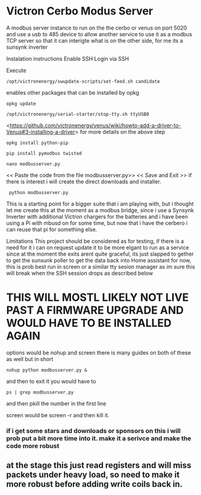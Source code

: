 # Victron Cerbo Modus Server
A modbus server instance to run on the the cerbo or venus on port 5020 and use a usb to 485 device to allow another service to use it as a modbus TCP server so that it can interigte what is on the other side, for me its a sunsynk inverter


Instalation instructions
Enable SSH
Login via SSH

Execute 
```
/opt/victronenergy/swupdate-scripts/set-feed.sh candidate 
```
enables other packages that can be installed by opkg
```
opkg update
```
```
/opt/victronenergy/serial-starter/stop-tty.sh ttyUSB0 
```
<<https://github.com/victronenergy/venus/wiki/howto-add-a-driver-to-Venus#3-installing-a-driver>>
for more details on the above step
```
opkg install python-pip
```
```
pip install pymodbus twisted 
```
```
nano modbusserver.py
```
<< Paste the code from the file modbusserver.py>>
 << Save and Exit >>
if there is interest i will create the direct downloads and installer.
```
 python modbusserver.py
```

This is a starting point for a bigger suite that i am playing with, but i thought let me create this at the moment as a modbus bridge, since i use a Synsynk Inverter with additional Victron chargers for the batteries and i have been using a Pi with mbusd on for some time, but now that i have the cerbero i can reuse that pi for something else.

Limitations
This project should be considered as for testing, if there is a need for it i can on request update it to be more elgant to run as a service since at the moment the exits arent quite graceful, its just slapped to gether to get the sunsunk poller to get the data back into Home assistant for now, this is prob best run in screen or a similar tty sesion manager as im sure this will break when the SSH session drops as described below
# THIS WILL MOSTL LIKELY NOT LIVE PAST A FIRMWARE UPGRADE AND WOULD HAVE TO BE INSTALLED AGAIN

options would be nohup and screen
there is many guides on both of these as well
but in short 
```
nohup python modbusserver.py &
```
and then to exit it you would have to 
```
ps | grep modbusserver.py
```
and then pkill the number in the first line

screen would be screen -r and then kill it.

### if i get some stars and downloads or sponsors on this i will prob put a bit more time into it. make it a serivce and make the code more robust
## at the stage this just read registers and will miss packets under heavy load, so need to make it more robust before adding write coils back in.

